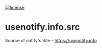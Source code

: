 [![license](https://img.shields.io/github/license/mashape/apistatus.svg?style=flat-square)](http://opensource.org/licenses/MIT)

# usenotify.info.src
Source of notify's Site – https://usenotify.info